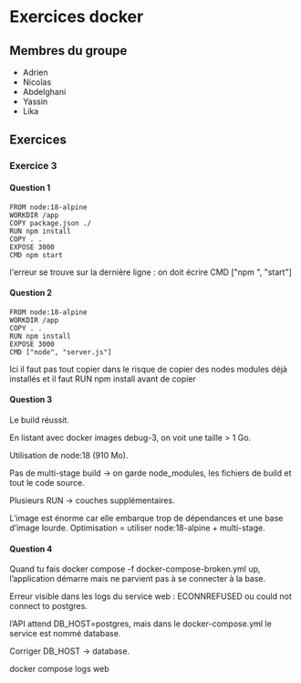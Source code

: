 # Exercices docker

## Membres du groupe 

- Adrien
- Nicolas
- Abdelghani
- Yassin
- Lika

## Exercices

### Exercice 3

#### Question 1

```
FROM node:18-alpine
WORKDIR /app
COPY package.json ./
RUN npm install
COPY . .
EXPOSE 3000
CMD npm start
```

l'erreur se trouve sur la dernière ligne : on doit écrire CMD ["npm ", "start"]

#### Question 2

```
FROM node:18-alpine
WORKDIR /app
COPY . .
RUN npm install
EXPOSE 3000
CMD ["node", "server.js"]
```

Ici il faut pas tout copier dans le risque de copier des nodes modules déjà installés et il faut RUN npm install avant de copier

#### Question 3

Le build réussit.

En listant avec docker images debug-3, on voit une taille > 1 Go.


Utilisation de node:18 (910 Mo).

Pas de multi-stage build → on garde node_modules, les fichiers de build et tout le code source.

Plusieurs RUN → couches supplémentaires.

L’image est énorme car elle embarque trop de dépendances et une base d’image lourde. 
Optimisation = utiliser node:18-alpine + multi-stage.

#### Question 4

Quand tu fais docker compose -f docker-compose-broken.yml up, l’application démarre mais ne parvient pas à se connecter à la base.

Erreur visible dans les logs du service web : ECONNREFUSED ou could not connect to postgres.

l’API attend DB_HOST=postgres, mais dans le docker-compose.yml le service est nommé database.

Corriger DB_HOST → database.

docker compose logs web
